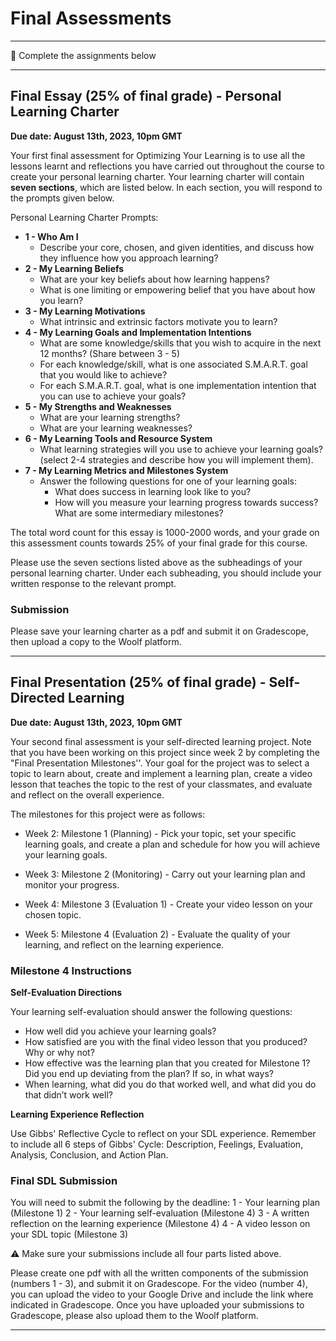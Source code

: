 # Final Assessments

---

<aside>

📝 Complete the assignments below

</aside>

---

## **Final Essay (25% of final grade) - Personal Learning Charter**

**Due date: August 13th, 2023, 10pm GMT**

Your first final assessment for Optimizing Your Learning is to use all the lessons learnt and reflections you have carried out throughout the course to create your personal learning charter. Your learning charter will contain **seven sections**, which are listed below. In each section, you will respond to the prompts given below.

Personal Learning Charter Prompts:
- **1 - Who Am I**
  - Describe your core, chosen, and given identities, and discuss how they influence how you approach learning?
- **2 - My Learning Beliefs**
  - What are your key beliefs about how learning happens?
  - What is one limiting or empowering belief that you have about how you learn?
- **3 - My Learning Motivations** 
  - What intrinsic and extrinsic factors motivate you to learn? 
- **4 - My Learning Goals and Implementation Intentions** 
  - What are some knowledge/skills that you wish to acquire in the next 12 months? (Share between 3 - 5)
  - For each knowledge/skill, what is one associated S.M.A.R.T. goal that you would like to achieve?
  - For each S.M.A.R.T. goal, what is one implementation intention that you can use to achieve your goals?  
- **5 - My Strengths and Weaknesses**
  - What are your learning strengths? 
  - What are your learning weaknesses?
- **6 - My Learning Tools and Resource System** 
  - What learning strategies will you use to achieve your learning goals? (select 2-4 strategies and describe how you will implement them).
- **7 - My Learning Metrics and Milestones System** 
  - Answer the following questions for one of your learning goals:
    - What does success in learning look like to you?
    - How will you measure your learning progress towards success? What are some intermediary milestones?


The total word count for this essay is 1000-2000 words, and your grade on this assessment counts towards 25% of your final grade for this course.

Please use the seven sections listed above as the subheadings of your personal learning charter. Under each subheading, you should include your written response to the relevant prompt.

### Submission

Please save your learning charter as a pdf and submit it on Gradescope, then upload a copy to the Woolf platform.

---

## **Final Presentation (25% of final grade) - Self-Directed Learning**

**Due date: August 13th, 2023, 10pm GMT**

Your second final assessment is your self-directed learning project. Note that you have been working on this project since week 2 by completing the "Final Presentation Milestones''. Your goal for the project was to select a topic to learn about, create and implement a learning plan, create a video lesson that teaches the topic to the rest of your classmates, and evaluate and reflect on the overall experience.  

The milestones for this project were as follows:

- Week 2: Milestone 1 (Planning) - Pick your topic, set your specific learning goals, and create a plan and schedule for how you will achieve your learning goals.

- Week 3: Milestone 2 (Monitoring) - Carry out your learning plan and monitor your progress.

- Week 4: Milestone 3 (Evaluation 1) - Create your video lesson on your chosen topic.

- Week 5: Milestone 4 (Evaluation 2) - Evaluate the quality of your learning, and reflect on the learning experience.

### Milestone 4 Instructions

**Self-Evaluation Directions**

Your learning self-evaluation should answer the following questions:

- How well did you achieve your learning goals? 
- How satisfied are you with the final video lesson that you produced? Why or why not?
- How effective was the learning plan that you created for Milestone 1? Did you end up deviating from the plan? If so, in what ways?
- When learning, what did you do that worked well, and what did you do that didn’t work well?

**Learning Experience Reflection**

Use Gibbs' Reflective Cycle to reflect on your SDL experience. 
Remember to include all 6 steps of Gibbs' Cycle: Description, Feelings, Evaluation, Analysis, Conclusion, and Action Plan.

### Final SDL Submission

You will need to submit the following by the deadline:
1 - Your learning plan (Milestone 1)
2 - Your learning self-evaluation (Milestone 4)
3 - A written reflection on the learning experience (Milestone 4)
4 - A video lesson on your SDL topic (Milestone 3)

<aside>

⚠️ Make sure your submissions include all four parts listed above. 

</aside>

Please create one pdf with all the written components of the submission (numbers 1 - 3), and submit it on Gradescope. For the video (number 4), you can upload the video to your Google Drive and include the link where indicated in Gradescope. Once you have uploaded your submissions to Gradescope, please also upload them to the Woolf platform.

---

